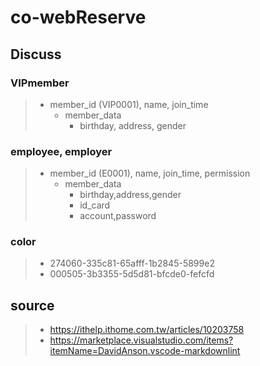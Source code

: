 # co-webReserve

## Discuss

### VIPmember
>
> * member_id (VIP0001), name, join_time
>   * member_data
>     * birthday, address, gender

### employee, employer
>
> * member_id (E0001), name, join_time, permission
>   * member_data
>     * birthday,address,gender
>     * id_card
>     * account,password

### color
>
> * 274060-335c81-65afff-1b2845-5899e2
> * 000505-3b3355-5d5d81-bfcde0-fefcfd

## source
>
>
>* <https://ithelp.ithome.com.tw/articles/10203758>
>* <https://marketplace.visualstudio.com/items?itemName=DavidAnson.vscode-markdownlint>
